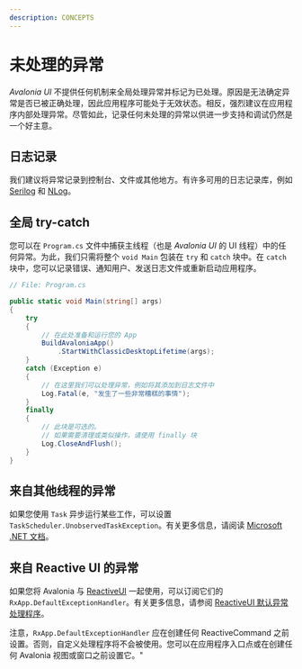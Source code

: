 ```yaml
---
description: CONCEPTS
---
```

# 未处理的异常

_Avalonia UI_ 不提供任何机制来全局处理异常并标记为已处理。原因是无法确定异常是否已被正确处理，因此应用程序可能处于无效状态。相反，强烈建议在应用程序内部处理异常。尽管如此，记录任何未处理的异常以供进一步支持和调试仍然是一个好主意。

## 日志记录

我们建议将异常记录到控制台、文件或其他地方。有许多可用的日志记录库，例如 [Serilog](https://serilog.net) 和 [NLog](https://nlog-project.org)。

## 全局 try-catch

您可以在 `Program.cs` 文件中捕获主线程（也是 _Avalonia UI_ 的 UI 线程）中的任何异常。为此，我们只需将整个 `void Main` 包装在 `try` 和 `catch` 块中。在 `catch` 块中，您可以记录错误、通知用户、发送日志文件或重新启动应用程序。

```csharp
// File: Program.cs

public static void Main(string[] args)
{
    try
    {
        // 在此处准备和运行您的 App
        BuildAvaloniaApp()
            .StartWithClassicDesktopLifetime(args);
    }
    catch (Exception e)
    {
        // 在这里我们可以处理异常，例如将其添加到日志文件中
        Log.Fatal(e, "发生了一些非常糟糕的事情");
    }
    finally
    {
        // 此块是可选的。
        // 如果需要清理或类似操作，请使用 finally 块
        Log.CloseAndFlush();
    }
}
```

## 来自其他线程的异常

如果您使用 `Task` 异步运行某些工作，可以设置 `TaskScheduler.UnobservedTaskException`。有关更多信息，请阅读 [Microsoft .NET 文档](https://docs.microsoft.com/dotnet/api/system.threading.tasks.taskscheduler.unobservedtaskexception)。

## 来自 Reactive UI 的异常

如果您将 Avalonia 与 [ReactiveUI](../concepts/the-mvvm-pattern/avalonia-ui-and-mvvm#reactiveui) 一起使用，可以订阅它们的 `RxApp.DefaultExceptionHandler`。有关更多信息，请参阅 [ReactiveUI 默认异常处理程序](https://www.reactiveui.net/docs/handbook/default-exception-handler/)。

注意，`RxApp.DefaultExceptionHandler` 应在创建任何 ReactiveCommand 之前设置。否则，自定义处理程序将不会被使用。您可以在应用程序入口点或在创建任何 Avalonia 视图或窗口之前设置它。"
